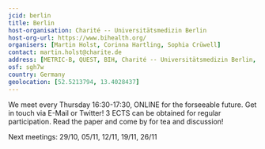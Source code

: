 ```yaml
---
jcid: berlin
title: Berlin 
host-organisation: Charité -- Universitätsmedizin Berlin
host-org-url: https://www.bihealth.org/
organisers: [Martin Holst, Corinna Hartling, Sophia Crüwell] 
contact: martin.holst@charite.de
address: [METRIC-B, QUEST, BIH, Charité -- Universitätsmedizin Berlin, Anna-Louisa-Karsch-Straße 2, 10178 Berlin]
osf: sgh7w
country: Germany
geolocation: [52.5213794, 13.4028437]
---
```


We meet every Thursday 16:30-17:30, ONLINE for the forseeable future. Get in touch via E-Mail or Twitter! 3 ECTS can be obtained for regular participation. Read the paper and come by for tea and discussion!

Next meetings: 29/10, 05/11, 12/11, 19/11, 26/11

